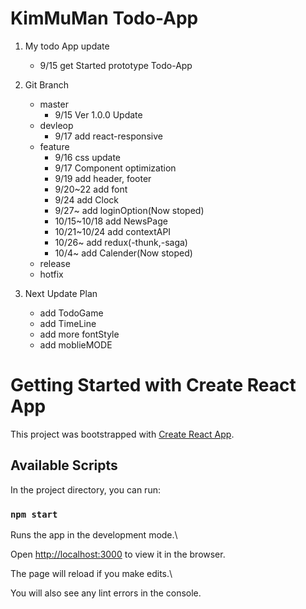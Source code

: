
KimMuMan Todo-App
===
1.  My todo App update

	- 9/15 get Started prototype Todo-App

2. Git Branch

	- master
		- 9/15 Ver 1.0.0 Update
	- devleop
		- 9/17 add react-responsive
	- feature
		- 9/16 css update 
		- 9/17 Component optimization
		- 9/19 add header, footer
		- 9/20~22 add font
		- 9/24 add Clock
		- 9/27~ add loginOption(Now stoped)
		- 10/15~10/18 add NewsPage
		- 10/21~10/24 add contextAPI
		- 10/26~ add redux(-thunk,-saga)
		- 10/4~ add Calender(Now stoped)
	- release
	- hotfix

3. Next Update Plan
	- add TodoGame
	- add TimeLine
	- add more fontStyle
	- add moblieMODE
	


 # Getting Started with Create React App

This project was bootstrapped with [Create React App](https://github.com/facebook/create-react-app).

  

## Available Scripts

In the project directory, you can run:

  

### `npm start`

  

Runs the app in the development mode.\

Open [http://localhost:3000](http://localhost:3000) to view it in the browser.

  

The page will reload if you make edits.\

You will also see any lint errors in the console.

